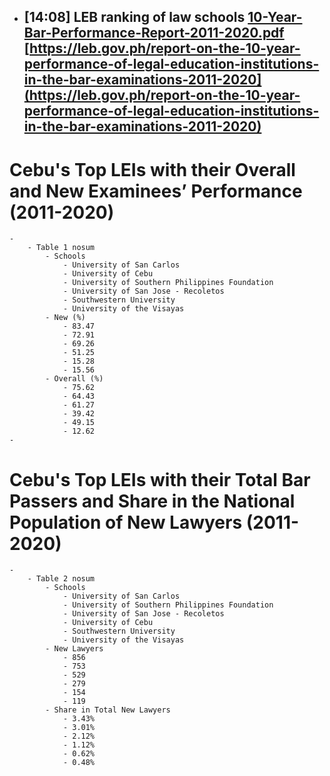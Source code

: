 - **[14:08]**  LEB ranking of law schools [10-Year-Bar-Performance-Report-2011-2020.pdf](file:///private/var/folders/k8/3rr67_j503jfdpn8bckf5kg00000gn/T/AppTranslocation/3B8C424A-F197-488C-8531-231DFD782F3E/d/Logseq.app/Contents/Resources/app/electron.html#10_Year_Bar_Performance_Report_2011_2020-2e-pdf) [https://leb.gov.ph/report-on-the-10-year-performance-of-legal-education-institutions-in-the-bar-examinations-2011-2020](https://leb.gov.ph/report-on-the-10-year-performance-of-legal-education-institutions-in-the-bar-examinations-2011-2020)
	-
# Cebu's Top LEIs with their Overall and New Examinees’ Performance (2011-2020)
	-
		- Table 1 nosum
			- Schools
				- University of San Carlos
				- University of Cebu
				- University of Southern Philippines Foundation
				- University of San Jose - Recoletos
				- Southwestern University
				- University of the Visayas
			- New (%)
				- 83.47
				- 72.91
				- 69.26
				- 51.25
				- 15.28
				- 15.56
			- Overall (%)
				- 75.62
				- 64.43
				- 61.27
				- 39.42
				- 49.15
				- 12.62
	-
# Cebu's Top LEIs with their Total Bar Passers and Share in the National Population of New Lawyers (2011-2020)
	-
		- Table 2 nosum
			- Schools
				- University of San Carlos
				- University of Southern Philippines Foundation
				- University of San Jose - Recoletos
				- University of Cebu
				- Southwestern University
				- University of the Visayas
			- New Lawyers
				- 856
				- 753
				- 529
				- 279
				- 154
				- 119
			- Share in Total New Lawyers
				- 3.43%
				- 3.01%
				- 2.12%
				- 1.12%
				- 0.62%
				- 0.48%